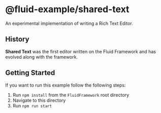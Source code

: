 # @fluid-example/shared-text

An experimental implementation of writing a Rich Text Editor.

## History

**Shared Text** was the first editor written on the Fluid Framework and has evolved along with the framework.

## Getting Started

If you want to run this example follow the following steps:

1. Run `npm install` from the `FluidFramework` root directory
2. Navigate to this directory
3. Run `npm run start`
